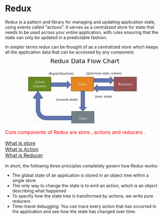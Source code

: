 # Redux
Redux is a pattern and library for managing and updating application state, using events called "actions". It serves as a centralized store for state that needs to be used across your entire application, with rules ensuring that the state can only be updated in a predictable fashion.

In simpler terms redux can be thought of as a centralized store which keeps all the application data that can be accessed by any component.

![Redux](redux)

<span style="color: red; font-size: 16px "> 

Core components of Redux are store , actions and reducers .<br/>

[What is store](redux)<br/>
[What is Action](./Actions.md)<br/>
[What is Reducer](./Reducers.md)<br/>

</span>

In short, the following three principles completely govern how Redux works:

+ The global state of an application is stored in an object tree within a single store
+ The only way to change the state is to emit an action, which is an object describing what happened
+ To specify how the state tree is transformed by actions, we write pure reducers
+ Time-travel debugging: You can trace every action that has occurred in the application and see how the state has changed over time.